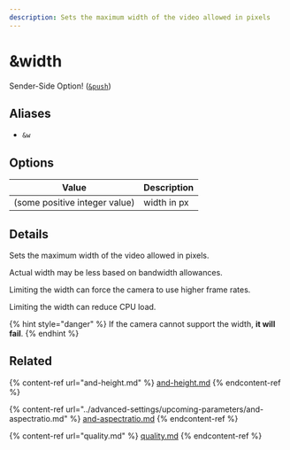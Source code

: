 ```yaml
---
description: Sets the maximum width of the video allowed in pixels
---
```


# \&width

Sender-Side Option! ([`&push`](push.md))

## Aliases

* `&w`

## Options

| Value                         | Description |
| ----------------------------- | ----------- |
| (some positive integer value) | width in px |

## Details

Sets the maximum width of the video allowed in pixels.

Actual width may be less based on bandwidth allowances.

Limiting the width can force the camera to use higher frame rates.

Limiting the width can reduce CPU load.

{% hint style="danger" %}
If the camera cannot support the width, **it will fail**.
{% endhint %}

## Related

{% content-ref url="and-height.md" %}
[and-height.md](and-height.md)
{% endcontent-ref %}

{% content-ref url="../advanced-settings/upcoming-parameters/and-aspectratio.md" %}
[and-aspectratio.md](../advanced-settings/upcoming-parameters/and-aspectratio.md)
{% endcontent-ref %}

{% content-ref url="quality.md" %}
[quality.md](quality.md)
{% endcontent-ref %}
